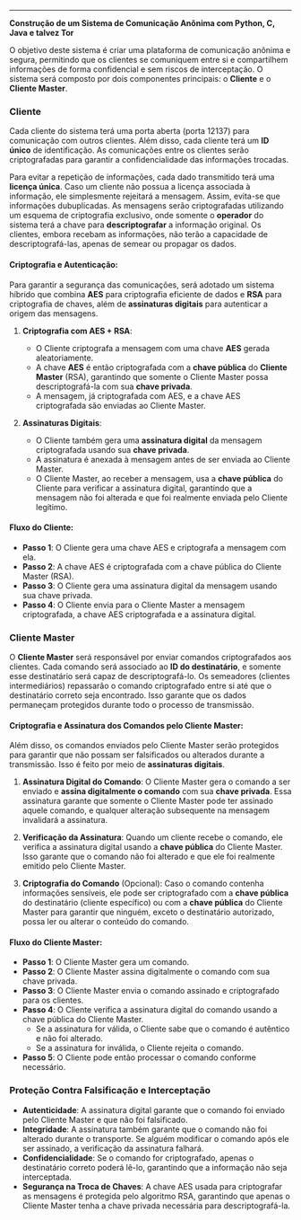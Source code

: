 ---

**Construção de um Sistema de Comunicação Anônima com Python, C, Java e talvez Tor**

O objetivo deste sistema é criar uma plataforma de comunicação anônima e segura, permitindo que os clientes se comuniquem entre si e compartilhem informações de forma confidencial e sem riscos de interceptação. O sistema será composto por dois componentes principais: o **Cliente** e o **Cliente Master**.

### **Cliente**

Cada cliente do sistema terá uma porta aberta (porta 12137) para comunicação com outros clientes. Além disso, cada cliente terá um **ID único** de identificação. As comunicações entre os clientes serão criptografadas para garantir a confidencialidade das informações trocadas.

Para evitar a repetição de informações, cada dado transmitido terá uma **licença única**. Caso um cliente não possua a licença associada à informação, ele simplesmente rejeitará a mensagem. Assim, evita-se que informações dubuplicadas. As mensagens serão criptografadas utilizando um esquema de criptografia exclusivo, onde somente o **operador** do sistema terá a chave para **descriptografar** a informação original. Os clientes, embora recebam as informações, não terão a capacidade de descriptografá-las, apenas de semear ou propagar os dados.

#### **Criptografia e Autenticação**:

Para garantir a segurança das comunicações, será adotado um sistema híbrido que combina **AES** para criptografia eficiente de dados e **RSA** para criptografia de chaves, além de **assinaturas digitais** para autenticar a origem das mensagens.

1. **Criptografia com AES + RSA**: 
   - O Cliente criptografa a mensagem com uma chave **AES** gerada aleatoriamente.
   - A chave **AES** é então criptografada com a **chave pública** do **Cliente Master** (RSA), garantindo que somente o Cliente Master possa descriptografá-la com sua **chave privada**.
   - A mensagem, já criptografada com AES, e a chave AES criptografada são enviadas ao Cliente Master.

2. **Assinaturas Digitais**:
   - O Cliente também gera uma **assinatura digital** da mensagem criptografada usando sua **chave privada**.
   - A assinatura é anexada à mensagem antes de ser enviada ao Cliente Master.
   - O Cliente Master, ao receber a mensagem, usa a **chave pública** do Cliente para verificar a assinatura digital, garantindo que a mensagem não foi alterada e que foi realmente enviada pelo Cliente legítimo.

#### **Fluxo do Cliente**:
- **Passo 1**: O Cliente gera uma chave AES e criptografa a mensagem com ela.
- **Passo 2**: A chave AES é criptografada com a chave pública do Cliente Master (RSA).
- **Passo 3**: O Cliente gera uma assinatura digital da mensagem usando sua chave privada.
- **Passo 4**: O Cliente envia para o Cliente Master a mensagem criptografada, a chave AES criptografada e a assinatura digital.

### **Cliente Master**

O **Cliente Master** será responsável por enviar comandos criptografados aos clientes. Cada comando será associado ao **ID do destinatário**, e somente esse destinatário será capaz de descriptografá-lo. Os semeadores (clientes intermediários) repassarão o comando criptografado entre si até que o destinatário correto seja encontrado. Isso garante que os dados permaneçam protegidos durante todo o processo de transmissão.

#### **Criptografia e Assinatura dos Comandos pelo Cliente Master**:

Além disso, os comandos enviados pelo Cliente Master serão protegidos para garantir que não possam ser falsificados ou alterados durante a transmissão. Isso é feito por meio de **assinaturas digitais**.

1. **Assinatura Digital do Comando**: O Cliente Master gera o comando a ser enviado e **assina digitalmente o comando** com sua **chave privada**. Essa assinatura garante que somente o Cliente Master pode ter assinado aquele comando, e qualquer alteração subsequente na mensagem invalidará a assinatura.
   
2. **Verificação da Assinatura**: Quando um cliente recebe o comando, ele verifica a assinatura digital usando a **chave pública** do Cliente Master. Isso garante que o comando não foi alterado e que ele foi realmente emitido pelo Cliente Master.

3. **Criptografia do Comando** (Opcional): Caso o comando contenha informações sensíveis, ele pode ser criptografado com a **chave pública** do destinatário (cliente específico) ou com a **chave pública** do Cliente Master para garantir que ninguém, exceto o destinatário autorizado, possa ler ou alterar o conteúdo do comando.

#### **Fluxo do Cliente Master**:
- **Passo 1**: O Cliente Master gera um comando.
- **Passo 2**: O Cliente Master assina digitalmente o comando com sua chave privada.
- **Passo 3**: O Cliente Master envia o comando assinado e criptografado para os clientes.
- **Passo 4**: O Cliente verifica a assinatura digital do comando usando a chave pública do Cliente Master.
   - Se a assinatura for válida, o Cliente sabe que o comando é autêntico e não foi alterado.
   - Se a assinatura for inválida, o Cliente rejeita o comando.
- **Passo 5**: O Cliente pode então processar o comando conforme necessário.

### **Proteção Contra Falsificação e Interceptação**

- **Autenticidade**: A assinatura digital garante que o comando foi enviado pelo Cliente Master e que não foi falsificado.
- **Integridade**: A assinatura também garante que o comando não foi alterado durante o transporte. Se alguém modificar o comando após ele ser assinado, a verificação da assinatura falhará.
- **Confidencialidade**: Se o comando for criptografado, apenas o destinatário correto poderá lê-lo, garantindo que a informação não seja interceptada.
- **Segurança na Troca de Chaves**: A chave AES usada para criptografar as mensagens é protegida pelo algoritmo RSA, garantindo que apenas o Cliente Master tenha a chave privada necessária para descriptografá-la.
